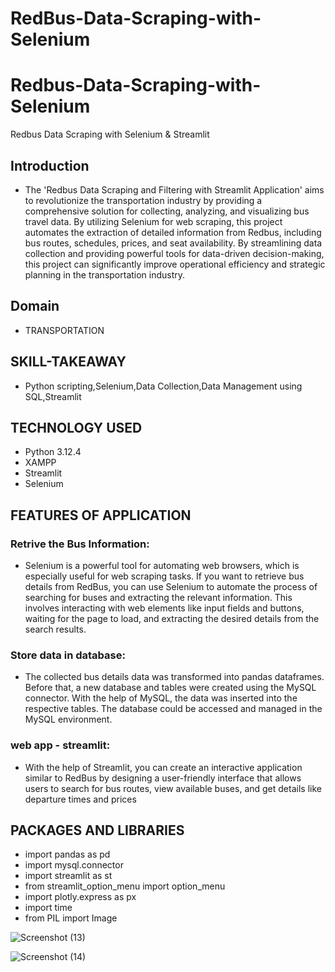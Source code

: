 # RedBus-Data-Scraping-with-Selenium
# Redbus-Data-Scraping-with-Selenium
Redbus Data Scraping with Selenium &amp; Streamlit

## Introduction
* The 'Redbus Data Scraping and Filtering with Streamlit Application' aims to revolutionize the transportation industry by providing a comprehensive solution for collecting, analyzing, and visualizing bus travel data. By utilizing Selenium for web scraping, this project automates the extraction of detailed information from Redbus, including bus routes, schedules, prices, and seat availability. By streamlining data collection and providing powerful tools for data-driven decision-making, this project can significantly improve operational efficiency and strategic planning in the transportation industry.
## Domain
* TRANSPORTATION
## SKILL-TAKEAWAY
* Python scripting,Selenium,Data Collection,Data Management using SQL,Streamlit
## TECHNOLOGY USED
* Python 3.12.4
* XAMPP
* Streamlit
* Selenium
## FEATURES OF APPLICATION
### Retrive the Bus Information:
  * Selenium is a powerful tool for automating web browsers, which is especially useful for web scraping tasks. If you want to retrieve bus details from RedBus, 
 you can use Selenium to automate the process of searching for buses and extracting the relevant information. This involves interacting with web elements 
 like input fields and buttons, waiting for the page to load, and extracting the desired details from the search results.
### Store data in database:
* The collected bus details data was transformed into pandas dataframes. Before that, a new database and tables were created using the MySQL connector. With the help of MySQL, the data was inserted into the respective tables. The database could be accessed and managed in the MySQL environment.
### web app - streamlit:
* With the help of Streamlit, you can create an interactive application similar to RedBus by designing a user-friendly interface that allows users to search for bus routes, view available buses, and get details like departure times and prices
## PACKAGES AND LIBRARIES
* import pandas as pd
* import mysql.connector
* import streamlit as st
* from streamlit_option_menu import option_menu
* import plotly.express as px
* import time
* from PIL import Image

![Screenshot (13)](https://github.com/user-attachments/assets/a54a14cc-4260-4c53-aceb-ddffbceadcb6)

![Screenshot (14)](https://github.com/user-attachments/assets/7e4258e0-4ad8-4d3f-9a16-407fed937abc)

